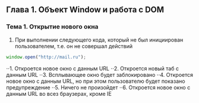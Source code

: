 ## Глава 1. Объект Window и работа с DOM
### Тема 1. Открытие нового окна
1. При выполнении следующего кода, который не был инициирован пользователем, т.е. он не совершал действий  
 ```javascript
 window.open("http://mail.ru");
 ```
⋅⋅1. Откроется новое окно с данным URL
⋅⋅2. Откроется новый таб с данным URL
⋅⋅3. Всплывающее окно будет заблокировано
⋅⋅4. Откроется новое окно с данным URL, но при этом пользователю будет показано предупреждение
⋅⋅5. Ничего не произойдет
⋅⋅6. Откроется новое окно с данным URL во всез браузерах, кроме IE



